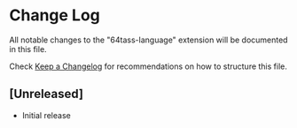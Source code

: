 # Change Log

All notable changes to the "64tass-language" extension will be documented in this file.

Check [Keep a Changelog](http://keepachangelog.com/) for recommendations on how to structure this file.

## [Unreleased]

- Initial release